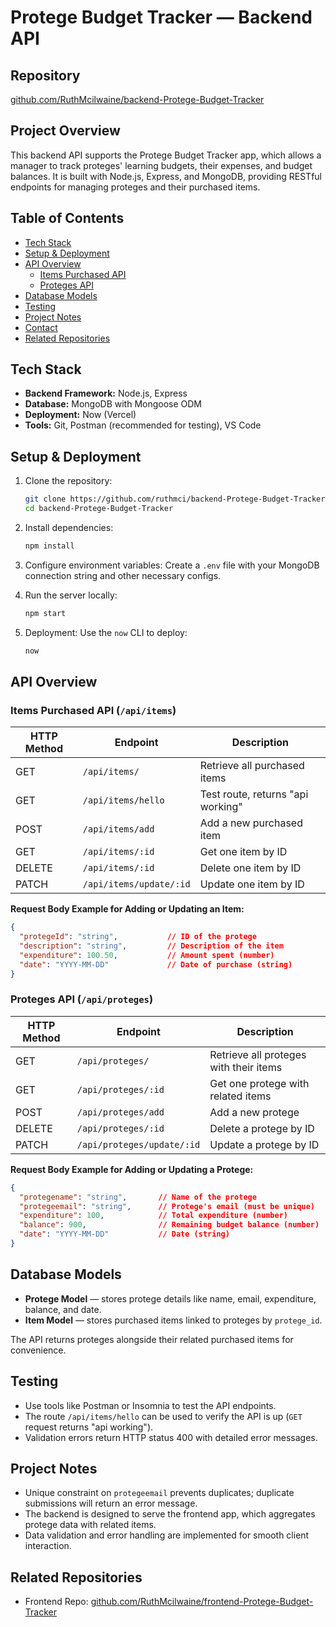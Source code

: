 
# Protege Budget Tracker — Backend API

## Repository  
[github.com/RuthMcilwaine/backend-Protege-Budget-Tracker](https://github.com/RuthMcilwaine/backend-Protege-Budget-Tracker)


## Project Overview  
This backend API supports the Protege Budget Tracker app, which allows a manager to track proteges' learning budgets, their expenses, and budget balances. It is built with Node.js, Express, and MongoDB, providing RESTful endpoints for managing proteges and their purchased items.


## Table of Contents  
- [Tech Stack](#tech-stack)  
- [Setup & Deployment](#setup--deployment)  
- [API Overview](#api-overview)  
  - [Items Purchased API](#items-purchased-api-apiitems)  
  - [Proteges API](#proteges-api-apiproteges)  
- [Database Models](#database-models)  
- [Testing](#testing)  
- [Project Notes](#project-notes)  
- [Contact](#contact)  
- [Related Repositories](#related-repositories)


## Tech Stack  
- **Backend Framework:** Node.js, Express  
- **Database:** MongoDB with Mongoose ODM  
- **Deployment:** Now (Vercel)  
- **Tools:** Git, Postman (recommended for testing), VS Code  


## Setup & Deployment

1. Clone the repository:  
   ```bash
   git clone https://github.com/ruthmci/backend-Protege-Budget-Tracker.git
   cd backend-Protege-Budget-Tracker
    ```

2. Install dependencies:

   ```bash
   npm install
   ```

3. Configure environment variables:
   Create a `.env` file with your MongoDB connection string and other necessary configs.

4. Run the server locally:

   ```bash
   npm start
   ```

5. Deployment:
   Use the `now` CLI to deploy:

   ```bash
   now
   ```

## API Overview

### Items Purchased API (`/api/items`)

| HTTP Method | Endpoint                | Description                       |
| ----------- | ----------------------- | --------------------------------- |
| GET         | `/api/items/`           | Retrieve all purchased items      |
| GET         | `/api/items/hello`      | Test route, returns "api working" |
| POST        | `/api/items/add`        | Add a new purchased item          |
| GET         | `/api/items/:id`        | Get one item by ID                |
| DELETE      | `/api/items/:id`        | Delete one item by ID             |
| PATCH       | `/api/items/update/:id` | Update one item by ID             |

**Request Body Example for Adding or Updating an Item:**

```json
{
  "protegeId": "string",           // ID of the protege
  "description": "string",         // Description of the item
  "expenditure": 100.50,           // Amount spent (number)
  "date": "YYYY-MM-DD"             // Date of purchase (string)
}
```


### Proteges API (`/api/proteges`)

| HTTP Method | Endpoint                   | Description                            |
| ----------- | -------------------------- | -------------------------------------- |
| GET         | `/api/proteges/`           | Retrieve all proteges with their items |
| GET         | `/api/proteges/:id`        | Get one protege with related items     |
| POST        | `/api/proteges/add`        | Add a new protege                      |
| DELETE      | `/api/proteges/:id`        | Delete a protege by ID                 |
| PATCH       | `/api/proteges/update/:id` | Update a protege by ID                 |

**Request Body Example for Adding or Updating a Protege:**

```json
{
  "protegename": "string",       // Name of the protege
  "protegeemail": "string",      // Protege's email (must be unique)
  "expenditure": 100,            // Total expenditure (number)
  "balance": 900,                // Remaining budget balance (number)
  "date": "YYYY-MM-DD"           // Date (string)
}
```

## Database Models

* **Protege Model** — stores protege details like name, email, expenditure, balance, and date.
* **Item Model** — stores purchased items linked to proteges by `protege_id`.

The API returns proteges alongside their related purchased items for convenience.

## Testing

* Use tools like Postman or Insomnia to test the API endpoints.
* The route `/api/items/hello` can be used to verify the API is up (`GET` request returns "api working").
* Validation errors return HTTP status 400 with detailed error messages.

## Project Notes

* Unique constraint on `protegeemail` prevents duplicates; duplicate submissions will return an error message.
* The backend is designed to serve the frontend app, which aggregates protege data with related items.
* Data validation and error handling are implemented for smooth client interaction.

## Related Repositories

- Frontend Repo: [github.com/RuthMcilwaine/frontend-Protege-Budget-Tracker](https://github.com/RuthMcilwaine/frontend-Protege-Budget-Tracker)